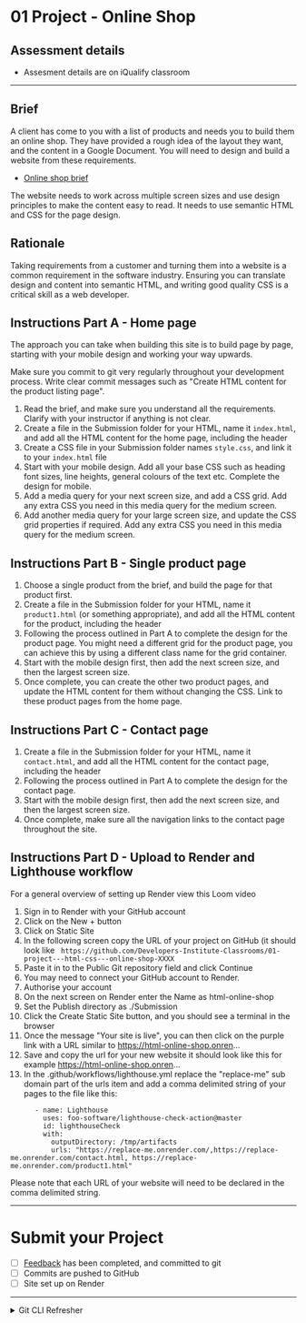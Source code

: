 # 01 Project - Online Shop 

## Assessment details

- Assesment details are on iQualify classroom

---

## Brief

A client has come to you with a list of products and needs you to build them an online shop. They have provided a rough idea of the layout they want, and the content in a Google Document. You will need to design and build a website from these requirements.

- [Online shop brief](https://docs.google.com/document/d/1kmVX2zJp8nHw_tvvPreD3XngkATWaUAg_npKg0gDzrw/edit?usp=sharing)

The website needs to work across multiple screen sizes and use design principles to make the content easy to read. It needs to use semantic HTML and CSS for the page design.

## Rationale

Taking requirements from a customer and turning them into a website is a common requirement in the software industry. Ensuring you can translate design and content into semantic HTML, and writing good quality CSS is a critical skill as a web developer.

## Instructions Part A - Home page

The approach you can take when building this site is to build page by page, starting with your mobile design and working your way upwards.

Make sure you commit to git very regularly throughout your development process. Write clear commit messages such as "Create HTML content for the product listing page". 

1. Read the brief, and make sure you understand all the requirements. Clarify with your instructor if anything is not clear.
2. Create a file in the Submission folder for your HTML, name it `index.html`, and add all the HTML content for the home page, including the header
3. Create a CSS file in your Submission folder names `style.css`, and link it to your `index.html` file
4. Start with your mobile design. Add all your base CSS such as heading font sizes, line heights, general colours of the text etc. Complete the design for mobile.
5. Add a media query for your next screen size, and add a CSS grid. Add any extra CSS you need in this media query for the medium screen.
6. Add another media query for your large screen size, and update the CSS grid properties if required. Add any extra CSS you need in this media query for the medium screen.

## Instructions Part B - Single product page

1. Choose a single product from the brief, and build the page for that product first.
2. Create a file in the Submission folder for your HTML, name it `product1.html` (or something appropriate), and add all the HTML content for the product, including the header
3. Following the process outlined in Part A to complete the design for the product page. You might need a different grid for the product page, you can achieve this by using a different class name for the grid container. 
4. Start with the mobile design first, then add the next screen size, and then the largest screen size. 
5. Once complete, you can create the other two product pages, and update the HTML content for them without changing the CSS. Link to these product pages from the home page. 

## Instructions Part C - Contact page

1. Create a file in the Submission folder for your HTML, name it `contact.html`, and add all the HTML content for the contact page, including the header
2. Following the process outlined in Part A to complete the design for the contact page.
3. Start with the mobile design first, then add the next screen size, and then the largest screen size. 
4. Once complete, make sure all the navigation links to the contact page throughout the site.

## Instructions Part D - Upload to Render and Lighthouse workflow
For a general overview of setting up Render view this Loom video

1. Sign in to Render with your GitHub account
2. Click on the New + button
3. Click on Static Site
4. In the following screen copy the URL of your project on GitHub (it should look like ` https://github.com/Developers-Institute-Classrooms/01-project---html-css---online-shop-XXXX`
5. Paste it in to the Public Git repository field and click Continue
6. You may need to connect your GitHub account to Render.
7. Authorise your account
8. On the next screen on Render enter the Name as html-online-shop
9. Set the Publish directory as ./Submission
10. Click the Create Static Site button, and you should see a terminal in the browser
11. Once the message "Your site is live", you can then click on the purple link with a URL similar to https://html-online-shop.onren...
12. Save and copy the url for your new website it should look like this for example https://html-online-shop.onren...
13. In the .github/workflows/lighthouse.yml replace the "replace-me" sub domain part of the urls item and add a comma delimited string of your pages to the file like this:

```
      - name: Lighthouse
        uses: foo-software/lighthouse-check-action@master
        id: lighthouseCheck
        with:
          outputDirectory: /tmp/artifacts
          urls: "https://replace-me.onrender.com/,https://replace-me.onrender.com/contact.html, https://replace-me.onrender.com/product1.html"
```

Please note that each URL of your website will need to be declared in the comma delimited string.

--- 

# Submit your Project

- [ ] [Feedback](feedback.md) has been completed, and committed to git
- [ ] Commits are pushed to GitHub
- [ ] Site set up on Render

---

<details>
  <summary>
    Git CLI Refresher
  </summary>

If you need help remembering what commands to type with `git`, use the following as a reference, or watch the [git walkthrough tutorial video](https://vimeo.com/433825571/bc1830fb90)

```shell
# when ready to commit and push
git add .

git commit -m "Added product HTML to the product listing page"

git push origin main
```

</details>
